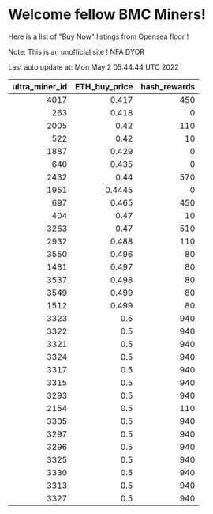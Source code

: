 # Welcome fellow BMC Miners!
Here is a list of "Buy Now" listings from Opensea floor !

Note: This is an unofficial site ! NFA DYOR


Last auto update at: Mon May  2 05:44:44 UTC 2022


|   ultra_miner_id |   ETH_buy_price |   hash_rewards |
|-----------------:|----------------:|---------------:|
|             4017 |          0.417  |            450 |
|              263 |          0.418  |              0 |
|             2005 |          0.42   |            110 |
|              522 |          0.42   |             10 |
|             1887 |          0.429  |              0 |
|              640 |          0.435  |              0 |
|             2432 |          0.44   |            570 |
|             1951 |          0.4445 |              0 |
|              697 |          0.465  |            450 |
|              404 |          0.47   |             10 |
|             3263 |          0.47   |            510 |
|             2932 |          0.488  |            110 |
|             3550 |          0.496  |             80 |
|             1481 |          0.497  |             80 |
|             3537 |          0.498  |             80 |
|             3549 |          0.499  |             80 |
|             1512 |          0.499  |             80 |
|             3323 |          0.5    |            940 |
|             3322 |          0.5    |            940 |
|             3321 |          0.5    |            940 |
|             3324 |          0.5    |            940 |
|             3317 |          0.5    |            940 |
|             3315 |          0.5    |            940 |
|             3293 |          0.5    |            940 |
|             2154 |          0.5    |            110 |
|             3305 |          0.5    |            940 |
|             3297 |          0.5    |            940 |
|             3296 |          0.5    |            940 |
|             3325 |          0.5    |            940 |
|             3330 |          0.5    |            940 |
|             3313 |          0.5    |            940 |
|             3327 |          0.5    |            940 |